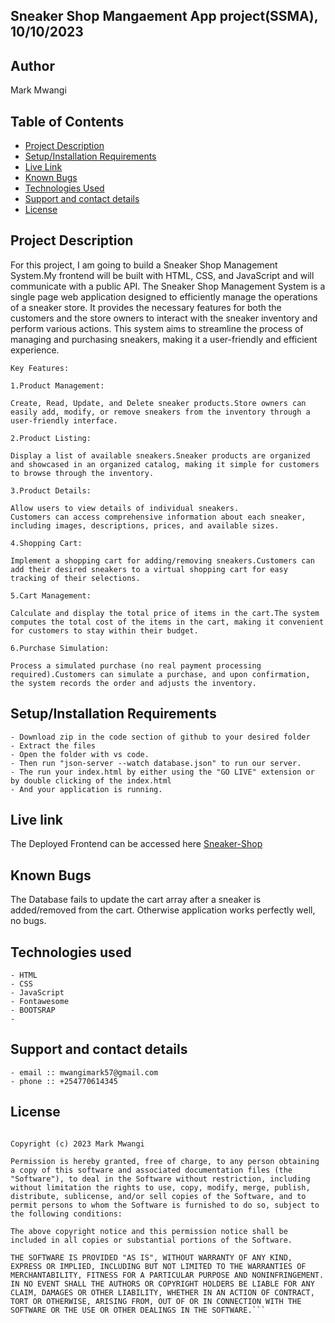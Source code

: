 ##  Sneaker Shop Mangaement App project(SSMA), 10/10/2023


## Author
Mark Mwangi

## Table of Contents
- [Project Description](#project-description)
- [Setup/Installation Requirements](#setup/installation-requirements)
- [Live Link](#live-link)
- [Known Bugs](#known-bugs)
- [Technologies Used](#technologies-used)
- [Support and contact details](#support-and-contact-details)
- [License](#license)

## Project Description

   For this project, I am going to build a Sneaker Shop Management System.My frontend will be built with HTML, CSS, and JavaScript and will communicate with a public API.
   The Sneaker Shop Management System is a single page web application designed to efficiently manage the operations of a sneaker store. It provides the necessary features for both the customers and the store owners to interact with the sneaker inventory and perform various actions. This system aims to streamline the process of managing and purchasing sneakers, making it a user-friendly and efficient experience.

    Key Features:

    1.Product Management:

    Create, Read, Update, and Delete sneaker products.Store owners can easily add, modify, or remove sneakers from the inventory through a user-friendly interface.

    2.Product Listing:

    Display a list of available sneakers.Sneaker products are organized and showcased in an organized catalog, making it simple for customers to browse through the inventory.

    3.Product Details:

    Allow users to view details of individual sneakers.
    Customers can access comprehensive information about each sneaker, including images, descriptions, prices, and available sizes.

    4.Shopping Cart:

    Implement a shopping cart for adding/removing sneakers.Customers can add their desired sneakers to a virtual shopping cart for easy tracking of their selections.

    5.Cart Management:

    Calculate and display the total price of items in the cart.The system computes the total cost of the items in the cart, making it convenient for customers to stay within their budget.

    6.Purchase Simulation:

    Process a simulated purchase (no real payment processing required).Customers can simulate a purchase, and upon confirmation, the system records the order and adjusts the inventory.

## Setup/Installation Requirements

    - Download zip in the code section of github to your desired folder
    - Extract the files
    - Open the folder with vs code.
    - Then run "json-server --watch database.json" to run our server.
    - The run your index.html by either using the "GO LIVE" extension or by double clicking of the index.html
    - And your application is running.
       
## Live link

The Deployed Frontend can be accessed here [Sneaker-Shop](https://mark9559.github.io/Phase-1-Project/)   


## Known Bugs
The Database fails to update the cart array after a sneaker is added/removed from the cart.
Otherwise application works perfectly well, no bugs.

## Technologies used

    - HTML 
    - CSS
    - JavaScript
    - Fontawesome
    - BOOTSRAP
    - 

## Support and contact details

    - email :: mwangimark57@gmail.com
    - phone :: +254770614345

## License

```MIT License

Copyright (c) 2023 Mark Mwangi

Permission is hereby granted, free of charge, to any person obtaining a copy of this software and associated documentation files (the "Software"), to deal in the Software without restriction, including without limitation the rights to use, copy, modify, merge, publish, distribute, sublicense, and/or sell copies of the Software, and to permit persons to whom the Software is furnished to do so, subject to the following conditions:

The above copyright notice and this permission notice shall be included in all copies or substantial portions of the Software.

THE SOFTWARE IS PROVIDED "AS IS", WITHOUT WARRANTY OF ANY KIND, EXPRESS OR IMPLIED, INCLUDING BUT NOT LIMITED TO THE WARRANTIES OF MERCHANTABILITY, FITNESS FOR A PARTICULAR PURPOSE AND NONINFRINGEMENT. IN NO EVENT SHALL THE AUTHORS OR COPYRIGHT HOLDERS BE LIABLE FOR ANY CLAIM, DAMAGES OR OTHER LIABILITY, WHETHER IN AN ACTION OF CONTRACT, TORT OR OTHERWISE, ARISING FROM, OUT OF OR IN CONNECTION WITH THE SOFTWARE OR THE USE OR OTHER DEALINGS IN THE SOFTWARE.```